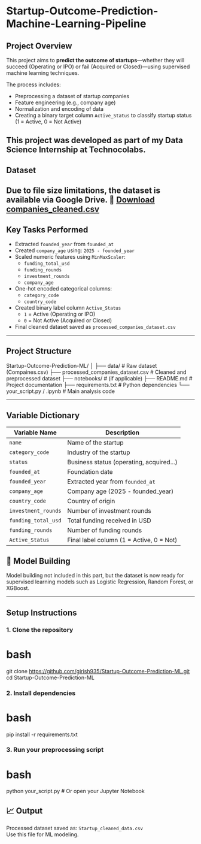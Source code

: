 # Startup-Outcome-Prediction-Machine-Learning-Pipeline
##  Project Overview
This project aims to **predict the outcome of startups**—whether they will succeed (Operating or IPO) or fail (Acquired or Closed)—using supervised machine learning techniques.  

The process includes:
- Preprocessing a dataset of startup companies
- Feature engineering (e.g., company age)
- Normalization and encoding of data
- Creating a binary target column `Active_Status` to classify startup status (1 = Active, 0 = Not Active)

This project was developed as part of my **Data Science Internship at Technocolabs**.
---
##  Dataset
Due to file size limitations, the dataset is available via Google Drive.
🔗 [Download companies_cleaned.csv]( https://drive.google.com/file/d/1rsWPL2ClXEoBjJ4VOiSia1UDLUfGKGqA/view?usp=sharing )
---

## Key Tasks Performed

-  Extracted `founded_year` from `founded_at`
-  Created `company_age` using: `2025 - founded_year`
-  Scaled numeric features using `MinMaxScaler`:
    - `funding_total_usd`
    - `funding_rounds`
    - `investment_rounds`
    - `company_age`
-  One-hot encoded categorical columns:
    - `category_code`
    - `country_code`
-  Created binary label column `Active_Status`
    - `1` = Active (Operating or IPO)
    - `0` = Not Active (Acquired or Closed)
-  Final cleaned dataset saved as `processed_companies_dataset.csv`

---

## Project Structure

Startup-Outcome-Prediction-ML/
│
├── data/                            # Raw dataset (Compaines.csv)
├── processed_companies_dataset.csv  # Cleaned and preprocessed dataset
├── notebooks/                       # (if applicable)
├── README.md                        # Project documentation
├── requirements.txt                 # Python dependencies
└── your_script.py / .ipynb          # Main analysis code

---

##  Variable Dictionary

| Variable Name         | Description                                |
|-----------------------|--------------------------------------------|
| `name`                | Name of the startup                        |
| `category_code`       | Industry of the startup                    |
| `status`              | Business status (operating, acquired...)   |
| `founded_at`          | Foundation date                            |
| `founded_year`        | Extracted year from `founded_at`           |
| `company_age`         | Company age (2025 - founded_year)          |
| `country_code`        | Country of origin                          |
| `investment_rounds`   | Number of investment rounds                |
| `funding_total_usd`   | Total funding received in USD              |
| `funding_rounds`      | Number of funding rounds                   |
| `Active_Status`       | Final label column (1 = Active, 0 = Not)   |

## 🧪 Model Building

Model building not included in this part, but the dataset is now ready for supervised learning models such as Logistic Regression, Random Forest, or XGBoost.

---

##  Setup Instructions

### 1. Clone the repository

# bash
git clone https://github.com/girish935/Startup-Outcome-Prediction-ML.git
cd Startup-Outcome-Prediction-ML

### 2. Install dependencies

# bash
pip install -r requirements.txt

### 3. Run your preprocessing script

# bash
python your_script.py  # Or open your Jupyter Notebook

## 📈 Output

Processed dataset saved as: `Startup_cleaned_data.csv`  
Use this file for ML modeling.






